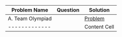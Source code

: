 |Problem Name| Question  | Solution |
| ------------- | ------------- | ------------- |
| A. Team Olympiad || [Problem](https://codeforces.com/contest/490/problem/A)  | [Code](https://github.com/HaZem-Osama911/Problems/tree/main/Codeforces/A.%20Team%20Olympiad)  |
| ------------- || Content Cell  | Content Cell  |
